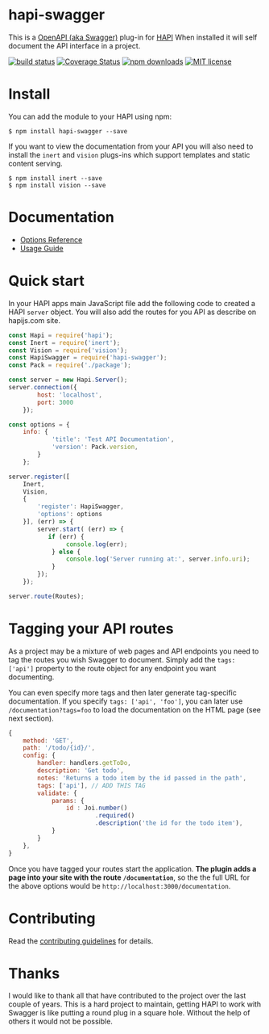 # hapi-swagger

This is a [OpenAPI (aka Swagger)](https://openapis.org/) plug-in for [HAPI](http://hapijs.com/) When installed it will self document the API interface
in a project.

[![build status](https://img.shields.io/travis/glennjones/hapi-swagger.svg?style=flat-square)](http://travis-ci.org/glennjones/hapi-swagger)
[![Coverage Status](https://img.shields.io/coveralls/glennjones/hapi-swagger/dev.svg?style=flat-square)](https://coveralls.io/r/glennjones/hapi-swagger)
[![npm downloads](https://img.shields.io/npm/dm/hapi-swagger.svg?style=flat-square)](https://www.npmjs.com/package/hapi-swagger)
[![MIT license](http://img.shields.io/badge/license-MIT-blue.svg?style=flat-square)](https://raw.github.com/glennjones/microformat-shic/master/license.txt)


# Install

You can add the module to your HAPI using npm:

    $ npm install hapi-swagger --save

If you want to view the documentation from your API you will also need to install the `inert` and `vision` plugs-ins which support templates and static
content serving.

    $ npm install inert --save
    $ npm install vision --save

# Documentation

* [Options Reference](optionsreference.md)
* [Usage Guide](usageguide.md)


# Quick start

In your HAPI apps main JavaScript file add the following code to created a HAPI `server` object. You will also add the routes for you API as describe on hapijs.com site.


```Javascript
const Hapi = require('hapi');
const Inert = require('inert');
const Vision = require('vision');
const HapiSwagger = require('hapi-swagger');
const Pack = require('./package');

const server = new Hapi.Server();
server.connection({
        host: 'localhost',
        port: 3000
    });

const options = {
    info: {
            'title': 'Test API Documentation',
            'version': Pack.version,
        }
    };

server.register([
    Inert,
    Vision,
    {
        'register': HapiSwagger,
        'options': options
    }], (err) => {
        server.start( (err) => {
           if (err) {
                console.log(err);
            } else {
                console.log('Server running at:', server.info.uri);
            }
        });
    });

server.route(Routes);
```

# Tagging your API routes
As a project may be a mixture of web pages and API endpoints you need to tag the routes you wish Swagger to
document. Simply add the `tags: ['api']` property to the route object for any endpoint you want documenting.

You can even specify more tags and then later generate tag-specific documentation. If you specify
`tags: ['api', 'foo']`, you can later use `/documentation?tags=foo` to load the documentation on the
HTML page (see next section).

```Javascript
{
    method: 'GET',
    path: '/todo/{id}/',
    config: {
        handler: handlers.getToDo,
        description: 'Get todo',
        notes: 'Returns a todo item by the id passed in the path',
        tags: ['api'], // ADD THIS TAG
        validate: {
            params: {
                id : Joi.number()
                        .required()
                        .description('the id for the todo item'),
            }
        }
    },
}
```

Once you have tagged your routes start the application. __The plugin adds a page into your site with the route `/documentation`__,
so the the full URL for the above options would be `http://localhost:3000/documentation`.



# Contributing

Read the [contributing guidelines](https://github.com/glennjones/hapi-swagger/blob/master/.github/CONTRIBUTING.md) for details.




# Thanks
I would like to thank all that have contributed to the project over the last couple of years. This is a hard project to maintain, getting HAPI to work with Swagger
is like putting a round plug in a square hole. Without the help of others it would not be possible.


